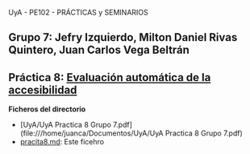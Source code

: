 UyA - PE102 - PRÁCTICAS y SEMINARIOS
## Grupo 7: Jefry Izquierdo, Milton Daniel Rivas Quintero, Juan Carlos Vega Beltrán


## Práctica 8: [Evaluación automática de la accesibilidad](https://nitro1000.github.io/UyA/Practica7/)

**Ficheros del directorio**
  - [UyA/UyA Practica 8 Grupo 7.pdf](file:///home/juanca/Documentos/UyA/UyA Practica 8 Grupo 7.pdf)
  - [pracita8.md](https://github.com/Nitro1000/UyA/blob/master/Practica8/practica8.md): Este ficehro

